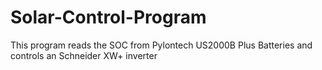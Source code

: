 # Solar-Control-Program
This program reads the SOC from Pylontech US2000B Plus Batteries and controls an Schneider XW+ inverter
